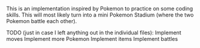 This is an implementation inspired by Pokemon to practice on some coding skills.
This will most likely turn into a mini Pokemon Stadium (where the two Pokemon battle each other).

TODO (just in case I left anything out in the individual files):
Implement moves
Implement more Pokemon
Implement items
Implement battles